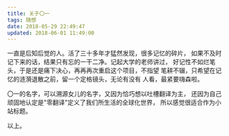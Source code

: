 ```yaml
---
title: 关于〇一
tags: 随想
date: 2018-05-29 22:49:47
updated: 2018-06-01 11:49:00
---
```


一直是后知后觉的人。活了三十多年才猛然发现，很多记忆的碎片，
如果不及时记下来的话，结果只有忘的一干二净。记起大学的老师讲过，
好记性不如烂笔头，于是还是痛下决心，再再再次重启这个项目，不指望
笔耕不辍，只希望在记忆的涟漪退散之前，留一个定格镜头，无论有没有
人看，最紧要嗨森啦。

〇一的名字，可以溯源女儿的名字，又因为恰巧想以吐槽翻译为主，
还因为自己顽固地认定是"零翻译"定义了我们所生活的全球化世界，
所以感觉很适合作为小站标题。

以上。